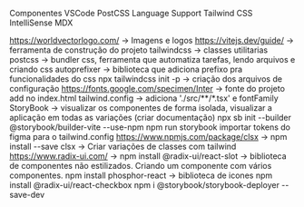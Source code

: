 Componentes VSCode
PostCSS Language Support
Tailwind CSS IntelliSense
MDX

https://worldvectorlogo.com/ -> Imagens e logos
https://vitejs.dev/guide/ -> ferramenta de construção do projeto
tailwindcss -> classes utilitarias
postcss -> bundler css, ferramenta que automatiza tarefas, lendo arquivos e criando css
autoprefixer -> biblioteca que adiciona prefixo pra funcionalidades do css
npx tailwindcss init -p -> criação dos arquivos de configuração
https://fonts.google.com/specimen/Inter -> fonte do projeto add no index.html
tailwind.config -> adiciona './src/**/*.tsx' e fontFamily
StoryBook -> visualizar os componentes de forma isolada, visualizar a aplicação em todas as variações (criar documentação)
npx sb init --builder @storybook/builder-vite --use-npm
npm run storybook
importar tokens do figma para o tailwind.config
https://www.npmjs.com/package/clsx -> npm install --save clsx -> Criar variações de classes com tailwind
https://www.radix-ui.com/ -> npm install @radix-ui/react-slot -> biblioteca de componentes não estilizados. Criando um componente com vários componentes.
npm install phosphor-react -> biblioteca de icones
npm install @radix-ui/react-checkbox
npm i @storybook/storybook-deployer --save-dev